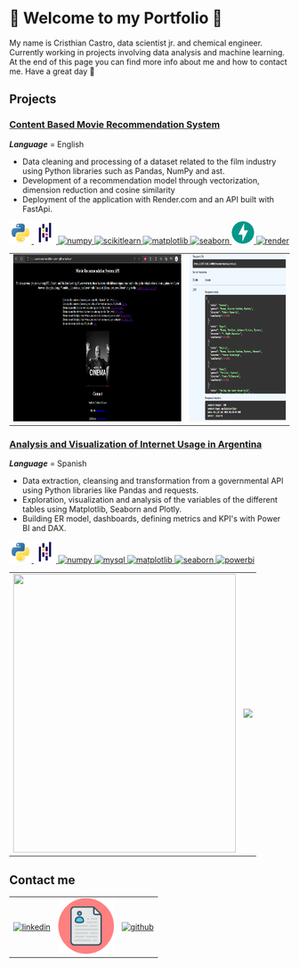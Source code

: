 
# 👾 Welcome to my Portfolio 🤖
My name is Cristhian Castro, data scientist jr. and chemical engineer. Currently working in projects involving data analysis and machine learning. At the end of this page you can find more info about me and how to contact me. Have a great day 🚀 


## Projects

### [Content Based Movie Recommendation System](https://github.com/cristhianc001/movie-recommendation-system)
***Language*** = English
- Data cleaning and processing of a dataset related to the film industry using Python
libraries such as Pandas, NumPy and ast.
- Development of a recommendation model through vectorization, dimension reduction and cosine similarity
- Deployment of the application with Render.com and an API built with FastApi.

<p align="left"> <a href="https://docs.python.org/3/library/ast.html" target="_blank" rel="noreferrer"> <img src="https://raw.githubusercontent.com/devicons/devicon/master/icons/python/python-original.svg" alt="python" width="40" height="40"/> </a> <a href="https://pandas.pydata.org/docs/" target="_blank" rel="noreferrer"> <img src="https://raw.githubusercontent.com/devicons/devicon/1119b9f84c0290e0f0b38982099a2bd027a48bf1/icons/pandas/pandas-original.svg" alt="pandas" width="40" height="40"/> </a> <a href="https://numpy.org/" target="_blank" rel="noreferrer"> <img src="https://www.vectorlogo.zone/logos/numpy/numpy-icon.svg" alt="numpy" width="40" height="40"/> </a> <a href="https://scikit-learn.org/stable/" target="_blank" rel="noreferrer"> <img src="https://upload.wikimedia.org/wikipedia/commons/0/05/Scikit_learn_logo_small.svg" alt="scikitlearn" width="40" height="40"/> </a> <a href="https://matplotlib.org/stable/index.html" target="_blank" rel="noreferrer"> <img src="https://upload.wikimedia.org/wikipedia/commons/0/01/Created_with_Matplotlib-logo.svg" alt="matplotlib" width="40" height="40"/> </a>  <a href="https://seaborn.pydata.org/" target="_blank" rel="noreferrer"> <img src="https://raw.githubusercontent.com/gilbarbara/logos/c8749cfc4be0e67a266be0554282d73d967db910/logos/seaborn-icon.svg" alt="seaborn" width="40" height="40"/> </a> <a href="https://fastapi.tiangolo.com/" target="_blank" rel="noreferrer"> <img src="https://raw.githubusercontent.com/devicons/devicon/1119b9f84c0290e0f0b38982099a2bd027a48bf1/icons/fastapi/fastapi-original.svg" alt="fastapi" width="40" height="40"/> </a> <a href="https://render.com/" target="_blank" rel="noreferrer"> <img src="https://upload.vectorlogo.zone/logos/render/images/bb711e6b-3dc7-496f-b665-10558e88ceed.svg" alt="render" width="40" height="40"/> </a> </p>


<table align="center">
  <tr>
    <td align="center">
      <a href="https://raw.githubusercontent.com/cristhianc001/cristhianc001.github.io/main/img/welcome-page.png" target="_blank" rel="noreferrer">
        <img src="https://raw.githubusercontent.com/cristhianc001/cristhianc001.github.io/main/img/welcome-page.png" width="500" height="300"/>
      </a>
    </td>
    <td align="center">
      <a href="https://raw.githubusercontent.com/cristhianc001/movie-recommendation-system/main/img/recommendation-arrival.png" target="_blank" rel="noreferrer">
        <img src="https://raw.githubusercontent.com/cristhianc001/movie-recommendation-system/main/img/recommendation-arrival.png" height="300"/>
      </a>
    </td>
  </tr>
</table>

### [Analysis and Visualization of Internet Usage in Argentina](https://github.com/cristhianc001/Argentinian-Internet-Usage)
***Language*** = Spanish
- Data extraction, cleansing and transformation from a governmental API using Python libraries like Pandas and requests.
- Exploration, visualization and analysis of the variables of the different tables using Matplotlib, Seaborn and Plotly.
- Building ER model, dashboards, defining metrics and KPI's with Power BI and DAX.

<p align="left"> <a href="https://requests.readthedocs.io/en/latest/" target="_blank" rel="noreferrer"> <img src="https://raw.githubusercontent.com/devicons/devicon/master/icons/python/python-original.svg" alt="python" width="40" height="40"/> </a> <a href="https://pandas.pydata.org/docs/" target="_blank" rel="noreferrer"> <img src="https://raw.githubusercontent.com/devicons/devicon/1119b9f84c0290e0f0b38982099a2bd027a48bf1/icons/pandas/pandas-original.svg" alt="pandas" width="40" height="40"/> </a> <a href="https://plotly.com/python/" target="_blank" rel="noreferrer"> <img src="https://www.vectorlogo.zone/logos/plot_ly/plot_ly-icon.svg" alt="numpy" width="40" height="40"/> </a> <a href="https://www.mysql.com/" target="_blank" rel="noreferrer"> <img src="https://www.vectorlogo.zone/logos/mysql/mysql-ar21.svg" alt="mysql" width="40" height="40"/> </a> <a href="https://matplotlib.org/stable/index.html" target="_blank" rel="noreferrer"> <img src="https://upload.wikimedia.org/wikipedia/commons/0/01/Created_with_Matplotlib-logo.svg" alt="matplotlib" width="40" height="40"/> </a>  <a href="https://seaborn.pydata.org/" target="_blank" rel="noreferrer"> <img src="https://raw.githubusercontent.com/gilbarbara/logos/c8749cfc4be0e67a266be0554282d73d967db910/logos/seaborn-icon.svg" alt="seaborn" width="40" height="40"/> </a>  <a href="https://powerbi.microsoft.com/" target="_blank" rel="noreferrer"> <img src="https://upload.vectorlogo.zone/logos/microsoft_powerbi/images/985205ac-fb3d-4c80-97f4-7bc0fec8c67d.svg" alt="powerbi" width="40" height="40"/> </a> </p>

<table align="center">
  <tr>
    <td align="center">
      <a href="https://raw.githubusercontent.com/cristhianc001/argentinian-telecommunications-analysis/main/visualizations/mapa-accesos-2022.png" target="_blank" rel="noreferrer">
        <img src="https://raw.githubusercontent.com/cristhianc001/argentinian-telecommunications-analysis/main/visualizations/mapa-accesos-2022.png" width="400" height="500"/>
      </a>
    </td>
    <td align="center">
      <a href="https://raw.githubusercontent.com/cristhianc001/argentinian-telecommunications-analysis/main/visualizations/dashboard-accesos.png" target="_blank" rel="noreferrer">
        <img src="https://raw.githubusercontent.com/cristhianc001/argentinian-telecommunications-analysis/main/visualizations/dashboard-accesos.png" width="600"/>
      </a>
    </td>
  </tr>
</table>


## Contact me
<table align="center">
  <tr>
    <td align="center">
      <a href="https://www.linkedin.com/in/cristhiancastro/" target="_blank" rel="noreferrer">
        <img src="https://www.vectorlogo.zone/logos/linkedin/linkedin-tile.svg" alt="linkedin" width="100" height="100"/>
      </a>
    </td>
    <td align="center">
      <a href="https://drive.google.com/file/d/1ly9aAWyW-JXZdv0O-nTkij6uXUaGgnRU/view?usp=drive_link" target="_blank" rel="noreferrer">
        <img src="https://raw.githubusercontent.com/cristhianc001/cristhianc001.github.io/main/img/cv-icon.png" alt="curriculum" width="100" height="100"/>
      </a>
    </td>
    <td align="center">
      <a href="https://github.com/cristhianc001" target="_blank" rel="noreferrer">
        <img src="https://www.vectorlogo.zone/logos/github/github-icon.svg" alt="github" width="100" height="100"/>
      </a>
    </td>
  </tr>
</table>

